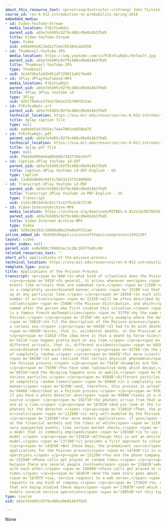 ```yaml
---
about_this_resource_text: <p><strong>Instructor:</strong> John Tsitsiklis</p>
course_id: res-6-012-introduction-to-probability-spring-2018
embedded_media:
- id: Video-YouTube-Stream
  media_location: PJExYLw0qtc
  parent_uid: ab5e7e5d05c92f9c488cd9e014b3fbd5
  title: Video-YouTube-Stream
  type: Video
  uid: e49a665e821bd22f2e67b53842a62058
- id: Thumbnail-YouTube-JPG
  media_location: https://img.youtube.com/vi/PJExYLw0qtc/default.jpg
  parent_uid: ab5e7e5d05c92f9c488cd9e014b3fbd5
  title: Thumbnail-YouTube-JPG
  type: Thumbnail
  uid: 3e14fdbafad2b951dff29011a017be84
- id: 3Play-3PlayYouTubeid-MP4
  media_location: PJExYLw0qtc
  parent_uid: ab5e7e5d05c92f9c488cd9e014b3fbd5
  title: 3Play-3Play YouTube id
  type: 3Play
  uid: 926779e6ce1f9a27b61e22b7007823ae
- id: PJExYLw0qtc.srt
  parent_uid: ab5e7e5d05c92f9c488cd9e014b3fbd5
  technical_location: https://ocw.mit.edu/resources/res-6-012-introduction-to-probability-spring-2018/part-iii-random-processes/applications-of-the-poisson-process/PJExYLw0qtc.srt
  title: 3play caption file
  type: null
  uid: aa0ebbfeb7855ec74a47001c6d58bd75
- id: PJExYLw0qtc.pdf
  parent_uid: ab5e7e5d05c92f9c488cd9e014b3fbd5
  technical_location: https://ocw.mit.edu/resources/res-6-012-introduction-to-probability-spring-2018/part-iii-random-processes/applications-of-the-poisson-process/PJExYLw0qtc.pdf
  title: 3play pdf file
  type: null
  uid: 792e0a09bdeba0958db7393776bc64ff
- id: Caption-3Play YouTube id-SRT
  parent_uid: ab5e7e5d05c92f9c488cd9e014b3fbd5
  title: Caption-3Play YouTube id-SRT-English - US
  type: Caption
  uid: 13ab8a9b6bc04f1c58b3a33752904604
- id: Transcript-3Play YouTube id-PDF
  parent_uid: ab5e7e5d05c92f9c488cd9e014b3fbd5
  title: Transcript-3Play YouTube id-PDF-English - US
  type: Transcript
  uid: 11d1c9016dc6c62c72ce2fbcb2873730
- id: Video-InternetArchive-MP4
  media_location: https://archive.org/download/MITRES.6-012S18/MITRES6_012S18_L22-03_300k.mp4
  parent_uid: ab5e7e5d05c92f9c488cd9e014b3fbd5
  title: Video-Internet Archive-MP4
  type: Video
  uid: 928e1be1b3c1eb96a8be24a8edf531ad
inline_embed_id: 56459220applicationsofthepoissonprocess32922297
layout: video
order_index: null
parent_uid: ea0e960c7d6bb5ec3c28c2657fe85c0d
related_resources_text: ''
short_url: applications-of-the-poisson-process
technical_location: https://ocw.mit.edu/resources/res-6-012-introduction-to-probability-spring-2018/part-iii-random-processes/applications-of-the-poisson-process
template_type: popup
title: Applications of the Poisson Process
transcript: <p><span m='860'>In what kind of situations does the Poisson process arise?</span>
  </p><p><span m='4410'>In general, it arises whenever we</span> <span m='7240'>have
  events like arrivals that are somewhat rare,</span> <span m='11560'>and which happen
  in a completely uncoordinated manner,</span> <span m='15180'>so that they can show
  up at any particular time.</span> </p><p><span m='18550'>In such situations, the
  number of arrivals</span> <span m='21250'>will be often described by a certain distribution
  called</span> <span m='25480'>the Poisson distribution, and which</span> <span m='27860'>is
  named after the person who first studied this situation,</span> <span m='31530'>who
  is a famous French mathematician</span> <span m='33750'>by the name of Simon Denis
  Poisson.</span> </p><p><span m='37350'>An early example where the data seems</span>
  <span m='39820'>to fit the description of the Poisson process</span> <span m='42920'>is
  a curious one.</span> </p><p><span m='44450'>It had to do with deaths from horse</span>
  <span m='46690'>kicks, that is, accidental deaths, in the Prussian army.</span>
  </p><p><span m='51010'>The idea here is that a death by horse kick</span> <span
  m='54110'>can happen pretty much at any time.</span> </p><p><span m='56410'>And
  different arrivals, that is, different accidents</span> <span m='60200'>are completely
  uncoordinated from each other.</span> </p><p><span m='62760'>So the process is sort
  of completely random.</span> </p><p><span m='66450'>For more scientific applications,</span>
  <span m='68240'>it was realized that certain physical phenomena</span> <span m='71260'>obey
  the Poisson process.</span> </p><p><span m='73410'>Examples are the following.</span>
  </p><p><span m='75590'>You have some radioactive body which decays,</span> <span
  m='80150'>and the decaying happens once in awhile,</span> <span m='83660'>emitting
  various particles.</span> </p><p><span m='85880'>Different particles get emitted
  at completely random times</span> <span m='89860'>in a completely uncoordinated
  manner</span> <span m='92390'>and, therefore, this process is actually</span> <span
  m='94460'>described as a Poisson process.</span> </p><p><span m='97039'>Conversely,
  if you have a photo detector who</span> <span m='99900'>looks at a very weak light
  source.</span> </p><p><span m='102710'>So photons arrive from that weak light source
  one at a time.</span> </p><p><span m='107030'>And you look at the time at which
  photons hit the detector.</span> </p><p><span m='110810'>Then, the process of photon
  arrivals</span> <span m='112880'>is very well-modeled by the Poisson process.</span>
  </p><p><span m='116560'>For more modern applications, if you</span> <span m='119800'>look
  at the financial markets and the times at which</span> <span m='122910'>certain
  very unexpected events, like certain market shocks,</span> <span m='127170'>occur,
  a model that is commonly employed</span> <span m='130160'>is to use a Poisson process
  model.</span> </p><p><span m='133610'>Although this is not an entirely accurate
  model,</span> <span m='137100'>it provides a first approach to situations like this.</span>
  </p><p><span m='142030'>But these days, the predominant source</span> <span m='144750'>of
  applications for the Poisson process</span> <span m='147930'>is in various service
  operations.</span> </p><p><span m='151260'>You are the phone company.</span> </p><p><span
  m='152940'>Phone calls get placed at random times.</span> </p><p><span m='156746'>And
  because there are several people involved</span> <span m='158620'>who are uncoordinated
  with each other,</span> <span m='160900'>those calls get placed at completely random
  times.</span> </p><p><span m='164870'>And the same story goes about, let's</span>
  <span m='167079'>say, service requests to a web server,</span> <span m='170130'>service
  requests to any kind of company.</span> </p><p><span m='173020'>So, many applications
  that are being studied these days</span> <span m='176079'>and which rest on Poisson
  models involve service operations</span> <span m='180540'>of this type.</span> </p>
type: course
uid: ab5e7e5d05c92f9c488cd9e014b3fbd5

---
```

None